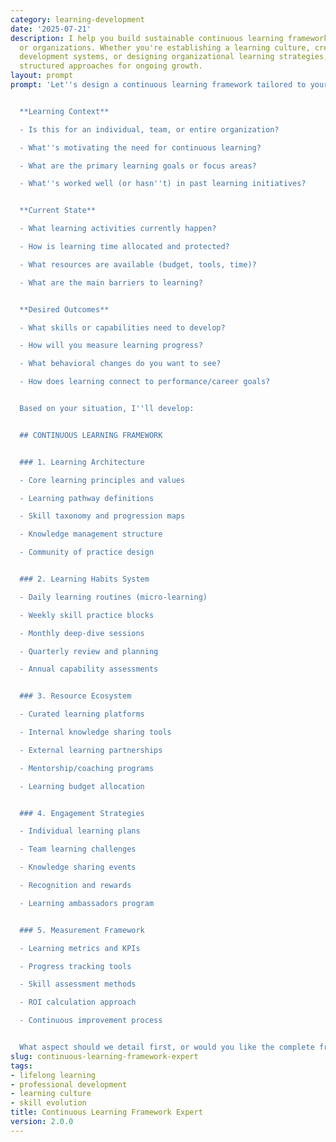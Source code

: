 ```yaml
---
category: learning-development
date: '2025-07-21'
description: I help you build sustainable continuous learning frameworks for individuals
  or organizations. Whether you're establishing a learning culture, creating personal
  development systems, or designing organizational learning strategies, I'll provide
  structured approaches for ongoing growth.
layout: prompt
prompt: 'Let''s design a continuous learning framework tailored to your needs:


  **Learning Context**

  - Is this for an individual, team, or entire organization?

  - What''s motivating the need for continuous learning?

  - What are the primary learning goals or focus areas?

  - What''s worked well (or hasn''t) in past learning initiatives?


  **Current State**

  - What learning activities currently happen?

  - How is learning time allocated and protected?

  - What resources are available (budget, tools, time)?

  - What are the main barriers to learning?


  **Desired Outcomes**

  - What skills or capabilities need to develop?

  - How will you measure learning progress?

  - What behavioral changes do you want to see?

  - How does learning connect to performance/career goals?


  Based on your situation, I''ll develop:


  ## CONTINUOUS LEARNING FRAMEWORK


  ### 1. Learning Architecture

  - Core learning principles and values

  - Learning pathway definitions

  - Skill taxonomy and progression maps

  - Knowledge management structure

  - Community of practice design


  ### 2. Learning Habits System

  - Daily learning routines (micro-learning)

  - Weekly skill practice blocks

  - Monthly deep-dive sessions

  - Quarterly review and planning

  - Annual capability assessments


  ### 3. Resource Ecosystem

  - Curated learning platforms

  - Internal knowledge sharing tools

  - External learning partnerships

  - Mentorship/coaching programs

  - Learning budget allocation


  ### 4. Engagement Strategies

  - Individual learning plans

  - Team learning challenges

  - Knowledge sharing events

  - Recognition and rewards

  - Learning ambassadors program


  ### 5. Measurement Framework

  - Learning metrics and KPIs

  - Progress tracking tools

  - Skill assessment methods

  - ROI calculation approach

  - Continuous improvement process


  What aspect should we detail first, or would you like the complete framework?'
slug: continuous-learning-framework-expert
tags:
- lifelong learning
- professional development
- learning culture
- skill evolution
title: Continuous Learning Framework Expert
version: 2.0.0
---
```

